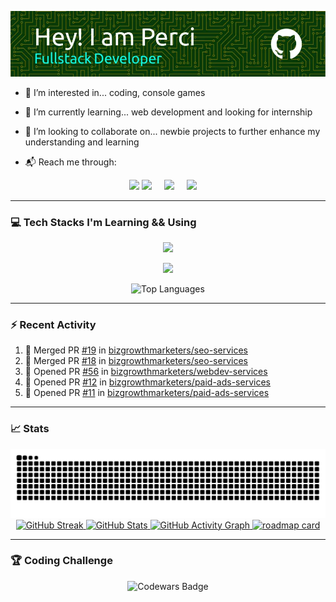 ![Header](./images/github-header-image.webp)

- 👀 I’m interested in... coding, console games
  
- 🌱 I’m currently learning... web development and looking for internship
  
- 💞️ I’m looking to collaborate on... newbie projects to further enhance my understanding and learning

- 📬 Reach me through:
<div align="center"><a href="https://www.linkedin.com/in/percival-aceron" target="_blank"><img src="https://img.shields.io/badge/LinkedIn-0077B5?style=for-the-badge&logo=linkedin&logoColor=white" height="28"></a> <a href="https://www.facebook.com/perci.aceron.1010" target="_blank"><img src="https://img.shields.io/badge/Facebook-1877F2?style=for-the-badge&logo=facebook&logoColor=white" height="28" style="margin-right: 16px"></a> <a href="https://x.com/percival_aceron" target="_blank"><img src="https://img.shields.io/badge/Twitter-000000?style=for-the-badge&logo=X&logoColor=white" height="28" style="margin-right: 16px"></a> <a href="mailto:perci.aceron@gmail.com" target="_blank"><img src="https://img.shields.io/badge/Gmail-D14836?style=for-the-badge&logo=gmail&logoColor=white" height="28" style="margin-right: 16px"></a></div>

---

### 💻 Tech Stacks I'm Learning && Using

  <p align="center">
    <a href="https://github.com/perci-aceron">
      <img src="https://skillicons.dev/icons?i=html,css,js,typescript,git,github" />
    </a>
  </p>
  <p align="center">
    <a href="https://github.com/perci-aceron">
      <img src="https://skillicons.dev/icons?i=mongodb,express,react,nodejs,astro" />
    </a>
  </p>
 <div align=center>
  <img src="https://github-readme-stats.vercel.app/api/top-langs/?username=perci-aceron&theme=tokyonight&hide_border=false&include_all_commits=true&count_private=true&layout=compact" alt="Top Languages" style="display: inline"/>
</div>

---

### :zap: Recent Activity

<!--START_SECTION:activity-->
1. 🎉 Merged PR [#19](https://github.com/bizgrowthmarketers/seo-services/pull/19) in [bizgrowthmarketers/seo-services](https://github.com/bizgrowthmarketers/seo-services)
2. 🎉 Merged PR [#18](https://github.com/bizgrowthmarketers/seo-services/pull/18) in [bizgrowthmarketers/seo-services](https://github.com/bizgrowthmarketers/seo-services)
3. 💪 Opened PR [#56](https://github.com/bizgrowthmarketers/webdev-services/pull/56) in [bizgrowthmarketers/webdev-services](https://github.com/bizgrowthmarketers/webdev-services)
4. 💪 Opened PR [#12](https://github.com/bizgrowthmarketers/paid-ads-services/pull/12) in [bizgrowthmarketers/paid-ads-services](https://github.com/bizgrowthmarketers/paid-ads-services)
5. 💪 Opened PR [#11](https://github.com/bizgrowthmarketers/paid-ads-services/pull/11) in [bizgrowthmarketers/paid-ads-services](https://github.com/bizgrowthmarketers/paid-ads-services)
<!--END_SECTION:activity-->

---

### :chart_with_upwards_trend: Stats
<div align="center">
  <a href="https://github.com/perci-aceron">
    <img src="https://github.com/perci-aceron/perci-aceron/blob/manual-run-output/only-svg/github-contribution-grid-snake-dark.svg" alt="Github Snake" /> <img src="https://github-readme-streak-stats.herokuapp.com/?user=perci-aceron&theme=tokyonight&hide_border=false" alt="GitHub Streak" /> <img src="https://github-readme-stats.vercel.app/api?username=perci-aceron&theme=tokyonight&hide_border=false&include_all_commits=true&count_private=false" alt="GitHub Stats" /> <img src="https://github-readme-activity-graph.vercel.app/graph?username=perci-aceron&theme=tokyo-night" alt="GitHub Activity Graph"/> <img src='https://roadmap.sh/card/tall/66b3fcd5e70e3d56229c6879?variant=dark' alt='roadmap card'/>
  </a>
</div> 
 
---

### 🏆 Coding Challenge

<div align="center">
  <a href="https://www.codewars.com/users/perci-aceron" style="text-decoration: none;">
    <img src="https://github.r2v.ch/codewars?user=perci-aceron&top_languages=true&hide_clan=true&stroke=%23BB432C&theme=gradient_dark_by_level" alt="Codewars Badge"/>
  </a>
</div>

<!---
perci-aceron/perci-aceron is a ✨ special ✨ repository because its `README.md` (this file) appears on your GitHub profile.
You can click the Preview link to take a look at your changes.
--->

